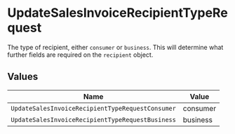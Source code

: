 # UpdateSalesInvoiceRecipientTypeRequest

The type of recipient, either `consumer` or `business`. This will determine what further fields are
required on the `recipient` object.


## Values

| Name                                             | Value                                            |
| ------------------------------------------------ | ------------------------------------------------ |
| `UpdateSalesInvoiceRecipientTypeRequestConsumer` | consumer                                         |
| `UpdateSalesInvoiceRecipientTypeRequestBusiness` | business                                         |